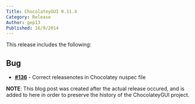 ```yaml
---
Title: ChocolateyGUI 0.11.4
Category: Release
Author: gep13
Published: 16/9/2014
---
```


This release includes the following:

## Bug

- [**#136**](https://github.com/chocolatey/ChocolateyGUI/issues/136) - Correct releasenotes in Chocolatey nuspec file

**NOTE**:  This blog post was created after the actual release occured, and is added to here in order to preserve the history of the ChocolateyGUI project.
